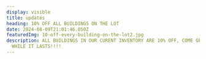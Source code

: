 ```yaml
---
display: visible
title: updates
heading: 10% OFF ALL BUILDINGS ON THE LOT
date: 2024-08-09T21:01:46.050Z
featuredImg: 10-off-every-building-on-the-lot2.jpg
description: A﻿LL BUILDINGS IN OUR CURENT INVENTORY ARE 10% OFF, COME GET A DEAL
  WHILE IT LASTS!!!!
---
```

